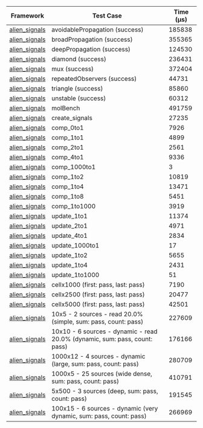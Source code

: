 | Framework | Test Case | Time (μs) |
| --- | --- | --- |
| [alien_signals](https://github.com/medz/alien-signals-dart) | avoidablePropagation (success) | 185838 |
| [alien_signals](https://github.com/medz/alien-signals-dart) | broadPropagation (success) | 355365 |
| [alien_signals](https://github.com/medz/alien-signals-dart) | deepPropagation (success) | 124530 |
| [alien_signals](https://github.com/medz/alien-signals-dart) | diamond (success) | 236431 |
| [alien_signals](https://github.com/medz/alien-signals-dart) | mux (success) | 372404 |
| [alien_signals](https://github.com/medz/alien-signals-dart) | repeatedObservers (success) | 44731 |
| [alien_signals](https://github.com/medz/alien-signals-dart) | triangle (success) | 85860 |
| [alien_signals](https://github.com/medz/alien-signals-dart) | unstable (success) | 60312 |
| [alien_signals](https://github.com/medz/alien-signals-dart) | molBench | 491759 |
| [alien_signals](https://github.com/medz/alien-signals-dart) | create_signals | 27235 |
| [alien_signals](https://github.com/medz/alien-signals-dart) | comp_0to1 | 7926 |
| [alien_signals](https://github.com/medz/alien-signals-dart) | comp_1to1 | 4899 |
| [alien_signals](https://github.com/medz/alien-signals-dart) | comp_2to1 | 2561 |
| [alien_signals](https://github.com/medz/alien-signals-dart) | comp_4to1 | 9336 |
| [alien_signals](https://github.com/medz/alien-signals-dart) | comp_1000to1 | 3 |
| [alien_signals](https://github.com/medz/alien-signals-dart) | comp_1to2 | 10819 |
| [alien_signals](https://github.com/medz/alien-signals-dart) | comp_1to4 | 13471 |
| [alien_signals](https://github.com/medz/alien-signals-dart) | comp_1to8 | 5451 |
| [alien_signals](https://github.com/medz/alien-signals-dart) | comp_1to1000 | 3919 |
| [alien_signals](https://github.com/medz/alien-signals-dart) | update_1to1 | 11374 |
| [alien_signals](https://github.com/medz/alien-signals-dart) | update_2to1 | 4971 |
| [alien_signals](https://github.com/medz/alien-signals-dart) | update_4to1 | 2834 |
| [alien_signals](https://github.com/medz/alien-signals-dart) | update_1000to1 | 17 |
| [alien_signals](https://github.com/medz/alien-signals-dart) | update_1to2 | 5655 |
| [alien_signals](https://github.com/medz/alien-signals-dart) | update_1to4 | 2431 |
| [alien_signals](https://github.com/medz/alien-signals-dart) | update_1to1000 | 51 |
| [alien_signals](https://github.com/medz/alien-signals-dart) | cellx1000 (first: pass, last: pass) | 7190 |
| [alien_signals](https://github.com/medz/alien-signals-dart) | cellx2500 (first: pass, last: pass) | 20477 |
| [alien_signals](https://github.com/medz/alien-signals-dart) | cellx5000 (first: pass, last: pass) | 42501 |
| [alien_signals](https://github.com/medz/alien-signals-dart) | 10x5 - 2 sources - read 20.0% (simple, sum: pass, count: pass) | 227609 |
| [alien_signals](https://github.com/medz/alien-signals-dart) | 10x10 - 6 sources - dynamic - read 20.0% (dynamic, sum: pass, count: pass) | 176166 |
| [alien_signals](https://github.com/medz/alien-signals-dart) | 1000x12 - 4 sources - dynamic (large, sum: pass, count: pass) | 280709 |
| [alien_signals](https://github.com/medz/alien-signals-dart) | 1000x5 - 25 sources (wide dense, sum: pass, count: pass) | 410791 |
| [alien_signals](https://github.com/medz/alien-signals-dart) | 5x500 - 3 sources (deep, sum: pass, count: pass) | 191545 |
| [alien_signals](https://github.com/medz/alien-signals-dart) | 100x15 - 6 sources - dynamic (very dynamic, sum: pass, count: pass) | 266969 |
